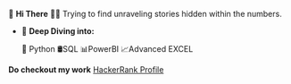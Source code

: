 👋 **Hi There**
 🕵🏻 Trying to find unraveling stories hidden within the numbers.
- 💞️ **Deep Diving into:**

  🐉 Python
  🛢SQL
  📊PowerBI
  📈Advanced EXCEL
  
**Do checkout my work**
 [HackerRank Profile](https://www.hackerrank.com/profile/shubhanshi1367)
<!---
Shubhanshi-chauhan/Shubhanshi-chauhan is a ✨ special ✨ repository because its `README.md` (this file) appears on your GitHub profile.
You can click the Preview link to take a look at your changes.
--->

